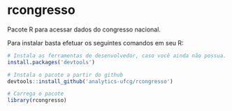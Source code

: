 # rcongresso

Pacote R para acessar dados do congresso nacional. 

Para instalar basta efetuar os seguintes comandos em seu R:

```R
# Instala as ferramentas de desenvolvedor, caso você ainda não possua.
install.packages('devtools')

# Instala o pacote a partir do github
devtools::install_github('analytics-ufcg/rcongresso')

# Carrega o pacote
library(rcongresso)
```
